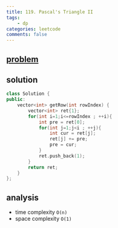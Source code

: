 ```yaml
---
title: 119. Pascal's Triangle II
tags:  
    - dp
categories: leetcode
comments: false
---
```


## [problem](https://leetcode.com/problems/pascals-triangle-ii/)

## solution
```c++
class Solution {
public:
    vector<int> getRow(int rowIndex) {
        vector<int> ret{1};
        for(int i=1;i<=rowIndex ; ++i){
            int pre = ret[0];
            for(int j=1;j<i ; ++j){
                int cur = ret[j];
                ret[j] += pre;
                pre = cur;
            }
            ret.push_back(1);
        }
        return ret;
    }
};
```

## analysis
- time complexity `O(n)`
- space complexity `O(1)`